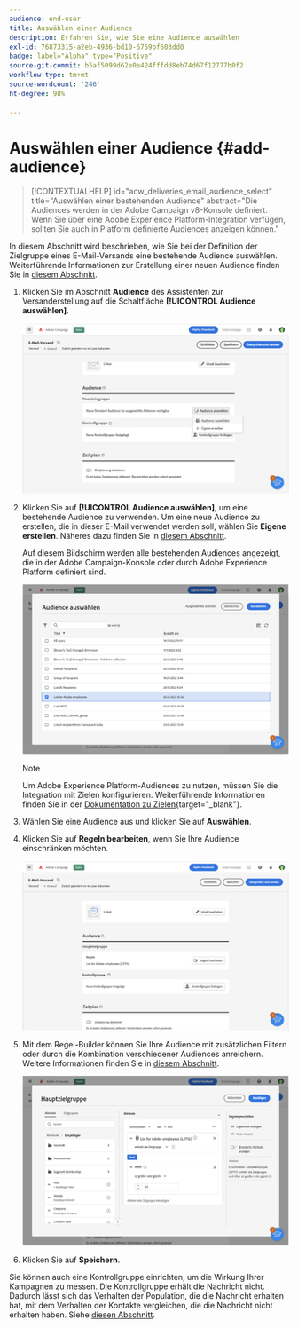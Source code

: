 ```yaml
---
audience: end-user
title: Auswählen einer Audience
description: Erfahren Sie, wie Sie eine Audience auswählen
exl-id: 76873315-a2eb-4936-bd10-6759bf603dd0
badge: label="Alpha" type="Positive"
source-git-commit: b5af5099d62e0e424fffdd8eb74d67f12777b0f2
workflow-type: tm+mt
source-wordcount: '246'
ht-degree: 98%

---
```



# Auswählen einer Audience {#add-audience}

>[!CONTEXTUALHELP]
>id="acw_deliveries_email_audience_select"
>title="Auswählen einer bestehenden Audience"
>abstract="Die Audiences werden in der Adobe Campaign v8-Konsole definiert. Wenn Sie über eine Adobe Experience Platform-Integration verfügen, sollten Sie auch in Platform definierte Audiences anzeigen können."

In diesem Abschnitt wird beschrieben, wie Sie bei der Definition der Zielgruppe eines E-Mail-Versands eine bestehende Audience auswählen. Weiterführende Informationen zur Erstellung einer neuen Audience finden Sie in [diesem Abschnitt](segment-builder.md).

1. Klicken Sie im Abschnitt **Audience** des Assistenten zur Versanderstellung auf die Schaltfläche **[!UICONTROL Audience auswählen]**.

   ![](assets/create-audience.png)

1. Klicken Sie auf **[!UICONTROL Audience auswählen]**, um eine bestehende Audience zu verwenden. Um eine neue Audience zu erstellen, die in dieser E-Mail verwendet werden soll, wählen Sie **Eigene erstellen**. Näheres dazu finden Sie in [diesem Abschnitt](segment-builder.md).

   Auf diesem Bildschirm werden alle bestehenden Audiences angezeigt, die in der Adobe Campaign-Konsole oder durch Adobe Experience Platform definiert sind.

   ![](assets/create-audience2.png)

   >[!NOTE]
   >
   >Um Adobe Experience Platform-Audiences zu nutzen, müssen Sie die Integration mit Zielen konfigurieren. Weiterführende Informationen finden Sie in der [Dokumentation zu Zielen](https://experienceleague.adobe.com/docs/experience-platform/destinations/home.html?lang=de){target="_blank"}.

1. Wählen Sie eine Audience aus und klicken Sie auf **Auswählen**.

1. Klicken Sie auf **Regeln bearbeiten**, wenn Sie Ihre Audience einschränken möchten.

   ![](assets/create-audience3.png)

1. Mit dem Regel-Builder können Sie Ihre Audience mit zusätzlichen Filtern oder durch die Kombination verschiedener Audiences anreichern. Weitere Informationen finden Sie in [diesem Abschnitt](segment-builder.md).

   ![](assets/create-audience4.png)

1. Klicken Sie auf **Speichern**.

Sie können auch eine Kontrollgruppe einrichten, um die Wirkung Ihrer Kampagnen zu messen. Die Kontrollgruppe erhält die Nachricht nicht. Dadurch lässt sich das Verhalten der Population, die die Nachricht erhalten hat, mit dem Verhalten der Kontakte vergleichen, die die Nachricht nicht erhalten haben. Siehe [diesen Abschnitt](control-group.md).